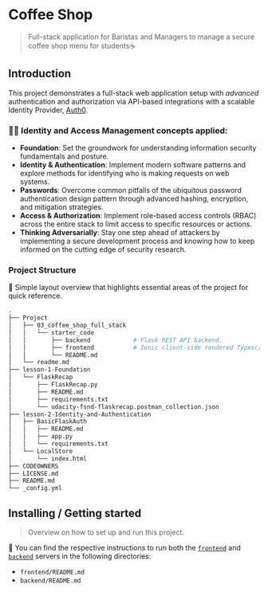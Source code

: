 # Coffee Shop
> Full-stack application for Baristas and Managers to manage a secure coffee shop menu for students☕

## Introduction
This project demonstrates a full-stack web application setup with _advanced_ authentication and authorization via API-based integrations with a scalable Identity Provider, [Auth0](https://auth0.com/).

### 🐱‍💻 Identity and Access Management concepts applied:
- **Foundation**: Set the groundwork for understanding information security fundamentals and posture.
- **Identity & Authentication**: Implement modern software patterns and explore methods for identifying who is making requests on web systems.
- **Passwords**: Overcome common pitfalls of the ubiquitous password authentication design pattern through advanced hashing, encryption, and mitigation strategies.
- **Access & Authorization**: Implement role-based access controls (RBAC) across the entire stack to limit access to specific resources or actions.
- **Thinking Adversarially**: Stay one step ahead of attackers by implementing a secure development process and knowing how to keep informed on the cutting edge of security research.

### Project Structure
🧭 Simple layout overview that highlights essential areas of the project for quick reference.

```bash
.
├── Project
│   ├── 03_coffee_shop_full_stack
│   │   └── starter_code
│   │       ├── backend            # Flask REST API backend.
│   │       ├── frontend           # Ionic client-side rendered Typescript frontend.
│   │       └── README.md
│   └── readme.md
├── lesson-1-Foundation
│   └── FlaskRecap
│       ├── FlaskRecap.py
│       ├── README.md
│       ├── requirements.txt
│       └── udacity-fsnd-flaskrecap.postman_collection.json
├── lesson-2-Identity-and-Authentication
│   ├── BasicFlaskAuth
│   │   ├── README.md
│   │   ├── app.py
│   │   └── requirements.txt
│   └── LocalStore
│       └── index.html
├── CODEOWNERS
├── LICENSE.md
├── README.md
└── _config.yml
```

## Installing / Getting started
> Overview on how to set up and run this project.

📍 You can find the respective instructions to run both the [`frontend`](https://github.com/apexDev37/coffee-shop/tree/master/Project/03_coffee_shop_full_stack/starter_code/frontend) and [`backend`](https://github.com/apexDev37/coffee-shop/tree/master/Project/03_coffee_shop_full_stack/starter_code/backend) servers in the following directories:
- `frontend/README.md`
- `backend/README.md`
